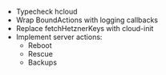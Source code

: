 * Typecheck hcloud
* Wrap BoundActions with logging callbacks
* Replace fetchHetznerKeys with cloud-init
* Implement server actions:
  + Reboot
  + Rescue
  + Backups
